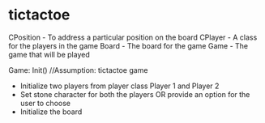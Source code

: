 # tictactoe

CPosition - To address a particular position on the board
CPlayer - A class for the players in the game
Board - The board for the game
Game - The game that will be played

Game: Init() //Assumption: tictactoe game
- Initialize two players from player class
    Player 1 and Player 2
- Set stone character for both the players
    OR provide an option for the user to choose
- Initialize the board

